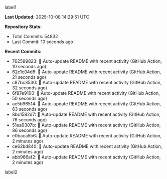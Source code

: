 
label1 
<!-- ACTIVITY_START -->
**Last Updated:** 2025-10-08 14:29:51 UTC

**Repository Stats:**
- Total Commits: 54832
- Last Commit: 10 seconds ago

**Recent Commits:**
- 762599823: 🤖 Auto-update README with recent activity (GitHub Action, 10 seconds ago)
- 62c1c04d6: 🤖 Auto-update README with recent activity (GitHub Action, 21 seconds ago)
- c87bc3530: 🤖 Auto-update README with recent activity (GitHub Action, 32 seconds ago)
- 6f87e9100: 🤖 Auto-update README with recent activity (GitHub Action, 50 seconds ago)
- ae5b96514: 🤖 Auto-update README with recent activity (GitHub Action, 63 seconds ago)
- 8bc1582d7: 🤖 Auto-update README with recent activity (GitHub Action, 76 seconds ago)
- 51ea9307b: 🤖 Auto-update README with recent activity (GitHub Action, 86 seconds ago)
- e0baca5b6: 🤖 Auto-update README with recent activity (GitHub Action, 2 minutes ago)
- ce62bd840: 🤖 Auto-update README with recent activity (GitHub Action, 2 minutes ago)
- abb966af2: 🤖 Auto-update README with recent activity (GitHub Action, 2 minutes ago)
<!-- ACTIVITY_END -->

label2
